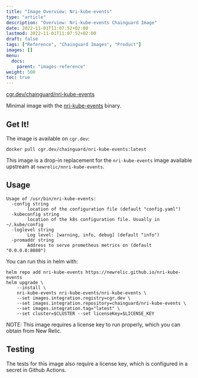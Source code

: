 ```yaml
---
title: "Image Overview: Nri-kube-events"
type: "article"
description: "Overview: Nri-kube-events Chainguard Image"
date: 2022-11-01T11:07:52+02:00
lastmod: 2022-11-01T11:07:52+02:00
draft: false
tags: ["Reference", "Chainguard Images", "Product"]
images: []
menu:
  docs:
    parent: "images-reference"
weight: 500
toc: true
---
```


[cgr.dev/chainguard/nri-kube-events](https://github.com/chainguard-images/images/tree/main/images/nri-kube-events)


Minimal image with the [nri-kube-events](https://github.com/newrelic/nri-kube-events) binary.

## Get It!

The image is available on `cgr.dev`:

```
docker pull cgr.dev/chainguard/nri-kube-events:latest
```

This image is a drop-in replacement for the `nri-kube-events` image available upstream at `newrelic/nnri-kube-events`.

## Usage

```
Usage of /usr/bin/nri-kube-events:
  -config string
        location of the configuration file (default "config.yaml")
  -kubeconfig string
        location of the k8s configuration file. Usually in ~/.kube/config
  -loglevel string
        Log level: [warning, info, debug] (default "info")
  -promaddr string
        Address to serve prometheus metrics on (default "0.0.0.0:8080")
```

You can run this in helm with:

```shell
helm repo add nri-kube-events https://newrelic.github.io/nri-kube-events
helm upgrade \
    --install \
    nri-kube-events nri-kube-events/nri-kube-events \
    --set images.integration.registry=cgr.dev \
    --set images.integration.repository=chainguard/nri-kube-events \
    --set images.integration.tag="latest" \
    --set cluster=$CLUSTER --set licenseKey=$LICENSE_KEY
```

NOTE: This image requires a license key to run properly, which you can obtain from New Relic.

## Testing

The tests for this image also require a license key, which is configured in a secret in Github Actions.
